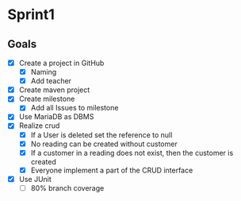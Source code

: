 # Sprint1

## Goals

- [X] Create a project in GitHub
    - [X] Naming
    - [X] Add teacher
- [X] Create maven project
- [X] Create milestone
    - [X] Add all Issues to milestone
- [X] Use MariaDB as DBMS
- [X] Realize crud
    - [X] If a User is deleted set the reference to null
    - [X] No reading can be created without customer
    - [X] If a customer in a reading does not exist, then the customer is created
    - [X] Everyone implement a part of the CRUD interface
- [X] Use JUnit
    - [ ] 80% branch coverage
